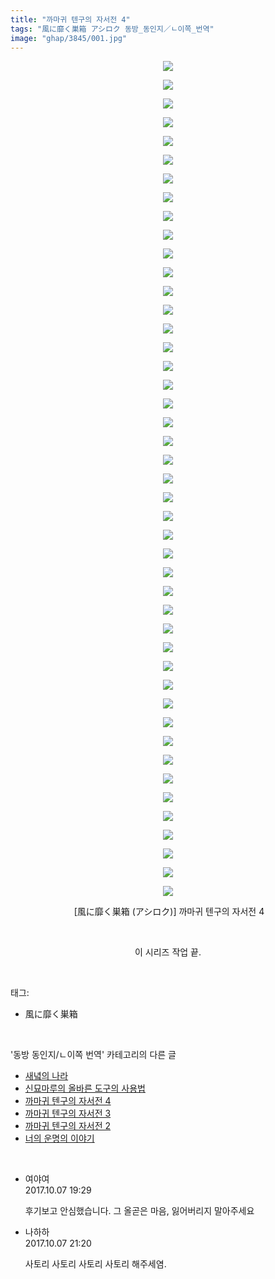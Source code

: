 ```yaml
---
title: "까마귀 텐구의 자서전 4"
tags: "風に靡く巣箱 アシロク 동방_동인지／ㄴ이쪽_번역"
image: "ghap/3845/001.jpg"
---
```

<div class="article">
<p style="text-align: center; clear: none; float: none;"><img src="{{ site.nasurl }}/ghap/3845/001.jpg"/></p>
<p style="text-align: center; clear: none; float: none;"><img src="{{ site.nasurl }}/ghap/3845/002.jpg"/></p>
<p style="text-align: center; clear: none; float: none;"><img src="{{ site.nasurl }}/ghap/3845/003.jpg"/></p>
<p style="text-align: center; clear: none; float: none;"><img src="{{ site.nasurl }}/ghap/3845/004.jpg"/></p>
<p style="text-align: center; clear: none; float: none;"><img src="{{ site.nasurl }}/ghap/3845/005.jpg"/></p>
<p style="text-align: center; clear: none; float: none;"><img src="{{ site.nasurl }}/ghap/3845/006.jpg"/></p>
<p style="text-align: center; clear: none; float: none;"><img src="{{ site.nasurl }}/ghap/3845/007.jpg"/></p>
<p style="text-align: center; clear: none; float: none;"><img src="{{ site.nasurl }}/ghap/3845/008.jpg"/></p>
<p style="text-align: center; clear: none; float: none;"><img src="{{ site.nasurl }}/ghap/3845/009.jpg"/></p>
<p style="text-align: center; clear: none; float: none;"><img src="{{ site.nasurl }}/ghap/3845/010.jpg"/></p>
<p style="text-align: center; clear: none; float: none;"><img src="{{ site.nasurl }}/ghap/3845/011.jpg"/></p>
<p style="text-align: center; clear: none; float: none;"><img src="{{ site.nasurl }}/ghap/3845/012.jpg"/></p>
<p style="text-align: center; clear: none; float: none;"><img src="{{ site.nasurl }}/ghap/3845/013.jpg"/></p>
<p style="text-align: center; clear: none; float: none;"><img src="{{ site.nasurl }}/ghap/3845/014.jpg"/></p>
<p style="text-align: center; clear: none; float: none;"><img src="{{ site.nasurl }}/ghap/3845/015.jpg"/></p>
<p style="text-align: center; clear: none; float: none;"><img src="{{ site.nasurl }}/ghap/3845/016.jpg"/></p>
<p style="text-align: center; clear: none; float: none;"><img src="{{ site.nasurl }}/ghap/3845/017.jpg"/></p>
<p style="text-align: center; clear: none; float: none;"><img src="{{ site.nasurl }}/ghap/3845/018.jpg"/></p>
<p style="text-align: center; clear: none; float: none;"><img src="{{ site.nasurl }}/ghap/3845/019.jpg"/></p>
<p style="text-align: center; clear: none; float: none;"><img src="{{ site.nasurl }}/ghap/3845/020.jpg"/></p>
<p style="text-align: center; clear: none; float: none;"><img src="{{ site.nasurl }}/ghap/3845/021.jpg"/></p>
<p style="text-align: center; clear: none; float: none;"><img src="{{ site.nasurl }}/ghap/3845/022.jpg"/></p>
<p style="text-align: center; clear: none; float: none;"><img src="{{ site.nasurl }}/ghap/3845/023.jpg"/></p>
<p style="text-align: center; clear: none; float: none;"><img src="{{ site.nasurl }}/ghap/3845/024.jpg"/></p>
<p style="text-align: center; clear: none; float: none;"><img src="{{ site.nasurl }}/ghap/3845/025.jpg"/></p>
<p style="text-align: center; clear: none; float: none;"><img src="{{ site.nasurl }}/ghap/3845/026.jpg"/></p>
<p style="text-align: center; clear: none; float: none;"><img src="{{ site.nasurl }}/ghap/3845/027.jpg"/></p>
<p style="text-align: center; clear: none; float: none;"><img src="{{ site.nasurl }}/ghap/3845/028.jpg"/></p>
<p style="text-align: center; clear: none; float: none;"><img src="{{ site.nasurl }}/ghap/3845/029.jpg"/></p>
<p style="text-align: center; clear: none; float: none;"><img src="{{ site.nasurl }}/ghap/3845/030.jpg"/></p>
<p style="text-align: center; clear: none; float: none;"><img src="{{ site.nasurl }}/ghap/3845/031.jpg"/></p>
<p style="text-align: center; clear: none; float: none;"><img src="{{ site.nasurl }}/ghap/3845/032.jpg"/></p>
<p style="text-align: center; clear: none; float: none;"><img src="{{ site.nasurl }}/ghap/3845/033.jpg"/></p>
<p style="text-align: center; clear: none; float: none;"><img src="{{ site.nasurl }}/ghap/3845/034.jpg"/></p>
<p style="text-align: center; clear: none; float: none;"><img src="{{ site.nasurl }}/ghap/3845/035.jpg"/></p>
<p style="text-align: center; clear: none; float: none;"><img src="{{ site.nasurl }}/ghap/3845/036.jpg"/></p>
<p style="text-align: center; clear: none; float: none;"><img src="{{ site.nasurl }}/ghap/3845/037.jpg"/></p>
<p style="text-align: center; clear: none; float: none;"><img src="{{ site.nasurl }}/ghap/3845/038.jpg"/></p>
<p style="text-align: center; clear: none; float: none;"><img src="{{ site.nasurl }}/ghap/3845/039.jpg"/></p>
<p style="text-align: center; clear: none; float: none;"><img src="{{ site.nasurl }}/ghap/3845/040.jpg"/></p>
<p style="text-align: center; clear: none; float: none;"><img src="{{ site.nasurl }}/ghap/3845/041.jpg"/></p>
<p style="text-align: center; clear: none; float: none;"><img src="{{ site.nasurl }}/ghap/3845/042.jpg"/></p>
<p style="text-align: center; clear: none; float: none;"><img src="{{ site.nasurl }}/ghap/3845/043.jpg"/></p>
<p style="text-align: center; clear: none; float: none;"><img src="{{ site.nasurl }}/ghap/3845/044.jpg"/></p>
<p style="text-align: center; clear: none; float: none;"><img src="{{ site.nasurl }}/ghap/3845/045.jpg"/></p>
<p style="text-align: center; clear: none; float: none;"> [風に靡く巣箱 (アシロク)] 까마귀 텐구의 자서전 4</p>
<p style="text-align: center; clear: none; float: none;"><br/></p>
<p style="text-align: center; clear: none; float: none;">이 시리즈 작업 끝.</p>
</div><br/>
<div class="tagTrail">
<p>태그: </p>
<ul>
<li>風に靡く巣箱</li>
</ul>
</div><br/>
<div class="another">
<p>'동방 동인지/ㄴ이쪽 번역' 카테고리의 다른 글</p>
<ul>
<li><a href="/2017-10-17-ghap_3856">새녘의 나라</a></li>
<li><a href="/2017-10-09-ghap_3847">신묘마루의 올바른 도구의 사용법</a></li>
<li><a href="/2017-10-07-ghap_3845">까마귀 텐구의 자서전 4</a></li>
<li><a href="/2017-10-05-ghap_3819">까마귀 텐구의 자서전 3</a></li>
<li><a href="/2017-10-04-ghap_3818">까마귀 텐구의 자서전 2</a></li>
<li><a href="/2017-10-04-ghap_3815">너의 운명의 이야기</a></li>
</ul>
</div><br/>
<div class="cb_module cb_fluid">
<div class="cb_wrt cb_profile">
<div class="comment">
<ul>
<li class="cb_thumb_off" id="comment15099088">
<div class="cb_comment_area">
<div class="cb_info_area">
<div class="cb_section">
<span class="cb_nick_name">여야여</span>
</div>
<div class="cb_section">
<span class="cb_date">2017.10.07 19:29 </span>
</div>
</div>
<div class="cb_dsc_comment">
<p class="cb_dsc">
											후기보고 안심했습니다. 그 올곧은 마음, 잃어버리지 말아주세요
										</p>
</div>
</div></li>
<li class="cb_thumb_off" id="comment15099158">
<div class="cb_comment_area">
<div class="cb_info_area">
<div class="cb_section">
<span class="cb_nick_name">나하하</span>
</div>
<div class="cb_section">
<span class="cb_date">2017.10.07 21:20 </span>
</div>
</div>
<div class="cb_dsc_comment">
<p class="cb_dsc">
											사토리 사토리 사토리 사토리 해주세염.
										</p>
</div>
</div></li>
</ul>
</div>
</div><!-- commentList close -->
</div><br/>
